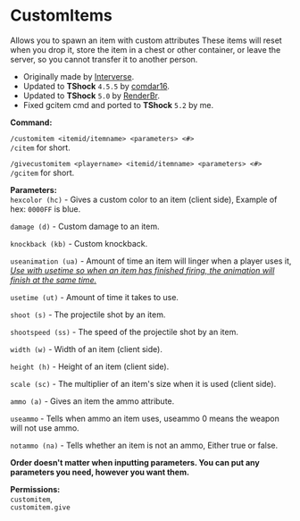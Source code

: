 # CustomItems
Allows you to spawn an item with custom attributes These items will reset when you drop it, store the item in a chest or other container,
or leave the server, so you cannot transfer it to another person.

- Originally made by [Interverse](https://github.com/Interverse/CustomItems).
- Updated to **TShock** `4.5.5` by [comdar16](https://github.com/comdar16/CustomItems).
- Updated to **TShock** `5.0` by [RenderBr](https://github.com/RenderBr/CustomItems).
- Fixed gcitem cmd and ported to **TShock** `5.2` by me.

**Command:**

`/customitem <itemid/itemname> <parameters> <#>`  
`/citem` for short.

`/givecustomitem <playername> <itemid/itemname> <parameters> <#>`  
`/gcitem` for short.

**Parameters:**  
`hexcolor (hc)` - Gives a custom color to an item (client side), Example of hex: `0000FF` is blue.  

`damage (d)` - Custom damage to an item.   

`knockback (kb)` - Custom knockback.   

`useanimation (ua)` - Amount of time an item will linger when a player uses it, *<ins>Use with usetime so when an item has finished firing, the animation will finish at the same time.<ins>*  

`usetime (ut)` - Amount of time it takes to use.  

`shoot (s)` - The projectile shot by an item.  

`shootspeed (ss)` -  The speed of the projectile shot by an item.   

`width (w)` - Width of an item (client side).   

`height (h)` - Height of an item (client side).  

`scale (sc)` - The multiplier of an item's size when it is used (client side).  

`ammo (a)` - Gives an item the ammo attribute.  

`useammo` - Tells when ammo an item uses, useammo 0 means the weapon will not use ammo.  

`notammo (na)` - Tells whether an item is not an ammo, Either true or false.

**Order doesn't matter when inputting parameters. You can put any parameters you need, however you want them.**


**Permissions:**  
`customitem`,  
`customitem.give`
